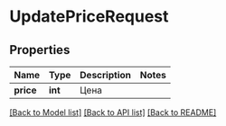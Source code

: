 # UpdatePriceRequest

## Properties
Name | Type | Description | Notes
------------ | ------------- | ------------- | -------------
**price** | **int** | Цена | 

[[Back to Model list]](../../README.md#documentation-for-models) [[Back to API list]](../../README.md#documentation-for-api-endpoints) [[Back to README]](../../README.md)

